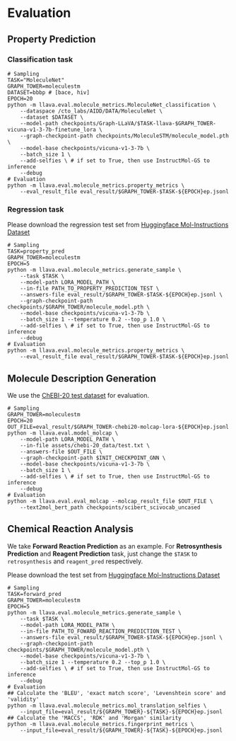 # Evaluation

## Property Prediction
### Classification task
```Shell
# Sampling
TASK="MoleculeNet"
GRAPH_TOWER=moleculestm
DATASET=bbbp # [bace, hiv]
EPOCH=20
python -m llava.eval.molecule_metrics.MoleculeNet_classification \
    --dataspace /cto_labs/AIDD/DATA/MoleculeNet \
    --dataset $DATASET \
    --model-path checkpoints/Graph-LLaVA/$TASK-llava-$GRAPH_TOWER-vicuna-v1-3-7b-finetune_lora \
    --graph-checkpoint-path checkpoints/MoleculeSTM/molecule_model.pth \
    --model-base checkpoints/vicuna-v1-3-7b \
    --batch_size 1 \
    --add-selfies \ # if set to True, then use InstructMol-GS to inference
    --debug 
# Evaluation
python -m llava.eval.molecule_metrics.property_metrics \
    --eval_result_file eval_result/$GRAPH_TOWER-$TASK-${EPOCH}ep.jsonl
```

### Regression task

Please download the regression test set from [Huggingface Mol-Instructions Dataset](https://huggingface.co/datasets/zjunlp/Mol-Instructions/blob/main/data/Molecule-oriented_Instructions.zip)
```Shell
# Sampling
TASK=property_pred
GRAPH_TOWER=moleculestm
EPOCH=5
python -m llava.eval.molecule_metrics.generate_sample \
    --task $TASK \
    --model-path LORA_MODEL_PATH \
    --in-file PATH_TO_PROPERTY_PREDICTION_TEST \
    --answers-file eval_result/$GRAPH_TOWER-$TASK-${EPOCH}ep.jsonl \
    --graph-checkpoint-path checkpoints/$GRAPH_TOWER/molecule_model.pth \
    --model-base checkpoints/vicuna-v1-3-7b \
    --batch_size 1 --temperature 0.2 --top_p 1.0 \
    --add-selfies \ # if set to True, then use InstructMol-GS to inference
    --debug 
# Evaluation
python -m llava.eval.molecule_metrics.property_metrics \
    --eval_result_file eval_result/$GRAPH_TOWER-$TASK-${EPOCH}ep.jsonl
```

## Molecule Description Generation
We use the [ChEBI-20 test dataset](assets/chebi-20_data/test.txt) for evaluation. 
```Shell
# Sampling
GRAPH_TOWER=moleculestm
EPOCH=20
OUT_FILE=eval_result/$GRAPH_TOWER-chebi20-molcap-lora-${EPOCH}ep.jsonl
python -m llava.eval.model_molcap \
    --model-path LORA_MODEL_PATH \
    --in-file assets/chebi-20_data/test.txt \
    --answers-file $OUT_FILE \
    --graph-checkpoint-path $INIT_CHECKPOINT_GNN \
    --model-base checkpoints/vicuna-v1-3-7b \
    --batch_size 1 \
    --add-selfies \ # if set to True, then use InstructMol-GS to inference
    --debug 
# Evaluation
python -m llava.eval.eval_molcap --molcap_result_file $OUT_FILE \
    --text2mol_bert_path checkpoints/scibert_scivocab_uncased
```


## Chemical Reaction Analysis
We take **Forward Reaction Prediction** as an example. For **Retrosynthesis Prediction** and **Reagent Prediction** task, just change the `$TASK` to `retrosynthesis` and `reagent_pred` respectively.


Please download the test set from [Huggingface Mol-Instructions Dataset](https://huggingface.co/datasets/zjunlp/Mol-Instructions/blob/main/data/Molecule-oriented_Instructions.zip)
```Shell
# Sampling
TASK=forward_pred
GRAPH_TOWER=moleculestm
EPOCH=5
python -m llava.eval.molecule_metrics.generate_sample \
    --task $TASK \
    --model-path LORA_MODEL_PATH \
    --in-file PATH_TO_FOWARD_REACTION_PREDICTION_TEST \
    --answers-file eval_result/$GRAPH_TOWER-$TASK-${EPOCH}ep.jsonl \
    --graph-checkpoint-path checkpoints/$GRAPH_TOWER/molecule_model.pth \
    --model-base checkpoints/vicuna-v1-3-7b \
    --batch_size 1 --temperature 0.2 --top_p 1.0 \
    --add-selfies \ # if set to True, then use InstructMol-GS to inference
    --debug 
# Evaluation
## Calculate the 'BLEU', 'exact match score', 'Levenshtein score' and 'validity'
python -m llava.eval.molecule_metrics.mol_translation_selfies \
    --input_file=eval_result/${GRAPH_TOWER}-${TASK}-${EPOCH}ep.jsonl
## Calculate the 'MACCS', 'RDK' and 'Morgan' similarity
python -m llava.eval.molecule_metrics.fingerprint_metrics \
    --input_file=eval_result/${GRAPH_TOWER}-${TASK}-${EPOCH}ep.jsonl
```